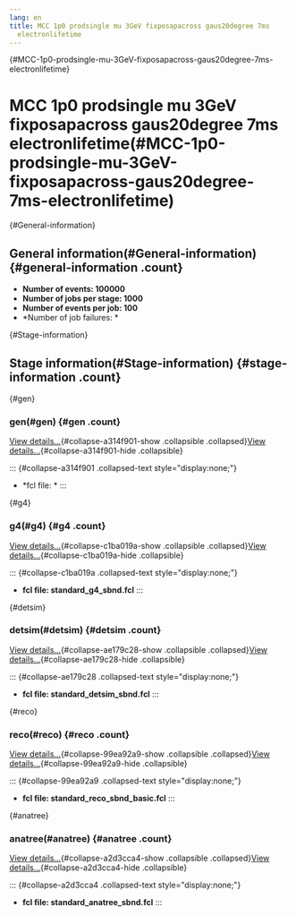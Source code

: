 ```yaml
---
lang: en
title: MCC 1p0 prodsingle mu 3GeV fixposapacross gaus20degree 7ms
  electronlifetime
---
```


{#MCC-1p0-prodsingle-mu-3GeV-fixposapacross-gaus20degree-7ms-electronlifetime}

MCC 1p0 prodsingle mu 3GeV fixposapacross gaus20degree 7ms electronlifetime(#MCC-1p0-prodsingle-mu-3GeV-fixposapacross-gaus20degree-7ms-electronlifetime)
==========================================================================================================================================================================

{#General-information}

General information(#General-information) {#general-information .count}
----------------------------------------------------------

-   **Number of events: 100000**
-   **Number of jobs per stage: 1000**
-   **Number of events per job: 100**
-   \*Number of job failures: \*

{#Stage-information}

Stage information(#Stage-information) {#stage-information .count}
------------------------------------------------------

{#gen}

### gen(#gen) {#gen .count}

[View details\...](#){#collapse-a314f901-show .collapsible
.collapsed}[View details\...](#){#collapse-a314f901-hide .collapsible}

::: {#collapse-a314f901 .collapsed-text style="display:none;"}
-   \*fcl file: \*
:::

{#g4}

### g4(#g4) {#g4 .count}

[View details\...](#){#collapse-c1ba019a-show .collapsible
.collapsed}[View details\...](#){#collapse-c1ba019a-hide .collapsible}

::: {#collapse-c1ba019a .collapsed-text style="display:none;"}
-   **fcl file: standard\_g4\_sbnd.fcl**
:::

{#detsim}

### detsim(#detsim) {#detsim .count}

[View details\...](#){#collapse-ae179c28-show .collapsible
.collapsed}[View details\...](#){#collapse-ae179c28-hide .collapsible}

::: {#collapse-ae179c28 .collapsed-text style="display:none;"}
-   **fcl file: standard\_detsim\_sbnd.fcl**
:::

{#reco}

### reco(#reco) {#reco .count}

[View details\...](#){#collapse-99ea92a9-show .collapsible
.collapsed}[View details\...](#){#collapse-99ea92a9-hide .collapsible}

::: {#collapse-99ea92a9 .collapsed-text style="display:none;"}
-   **fcl file: standard\_reco\_sbnd\_basic.fcl**
:::

{#anatree}

### anatree(#anatree) {#anatree .count}

[View details\...](#){#collapse-a2d3cca4-show .collapsible
.collapsed}[View details\...](#){#collapse-a2d3cca4-hide .collapsible}

::: {#collapse-a2d3cca4 .collapsed-text style="display:none;"}
-   **fcl file: standard\_anatree\_sbnd.fcl**
:::
